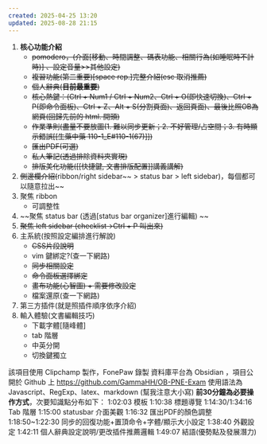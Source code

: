 ```yaml
---
created: 2025-04-25 13:20
updated: 2025-08-28 21:15
---
```

1. **核心功能介紹**
	- ~~pomodero，(介面[移動、時間調整、碼表功能、相關行為(如睡眠時不計時)] 、設定音量>>其他設定)~~
	- ~~複習功能(第二重要)[space rep.]完整介紹(esc 取消推薦)~~
	- ~~個人辭典(**目前最重要**)~~
	- ~~核心熱鍵：(Ctrl + Num1 / Ctrl + Num2、Ctrl + O(即快速切換)、Ctrl + P(即命令面板)、Ctrl + Z、Alt + S(分割頁面)、返回頁面)、最後比照OB為網頁(回歸先前的 html. 開頭)~~
	- ~~作業準則(盡量不要放圖(1. 難以同步更新；2. 不好管理/占空間；3. 有時顯示錯誤[[生藥中藥 110-1_E#110-1(67)]])~~
	- ~~匯出PDF(可選)~~
	- ~~私人筆記(透過排除資料夾實現)~~
	- ~~排版美化功能([[快捷鍵, 文書排版配置]]講義講解)~~
2. ~~側邊欄介紹(~~ribbon/right sidebar~~ > status bar > left sidebar)，每個都可以隨意拉出~~
3. 聚焦 ribbon
	- 可調整性
4. ~~聚焦 status bar (透過[status bar organizer]進行編輯) ~~
5. ~~聚焦 left sidebar (checklist->Ctrl + P 叫出來)~~
6. 主系統(按照設定編排進行解說)
	- ~~CSS片段說明~~
	- vim 鍵綁定?(查一下網路)
	- ~~同步相關設定~~
	- ~~命令面板選擇綁定~~
	- ~~畫布功能(心智圖) + 需要修改設定~~
	- 檔案還原(查一下網路)
7. 第三方插件(就是照插件順序依序介紹)
8. 輸入體驗(文書編輯技巧)
	- 下載字體[隨峰體]
	- tab 階層
	- 中英分開
	- 切換鍵獨立


該項目使用 Clipchamp 製作，FonePaw 錄製
資料庫平台為 Obsidian ，項目公開於 Github 上
https://github.com/GammaHH/OB-PNE-Exam
使用語法為 Javascript、RegExp、latex、markdown (幫我注意大小寫)
**前30分鐘為必要操作方式**，次要知識點分布如下：
1:02:03 模板 
1:10:38 標題導覽 
1:14:30/1:34:16 Tab 階層 
1:15:00 statusbar 介面美觀 
1:16:32 匯出PDF的顏色調整 
1:18:50~1:22:30 同步的回復功能+置頂命令+字體/顯示大小設定 
1:38:40 外觀設定 
1:42:11 個人辭典設定說明/更改插件推薦邏輯
1:49:07 結語(優勢點及發展潛力)
